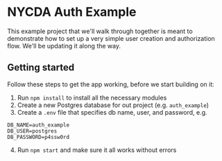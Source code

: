# NYCDA Auth Example

This example project that we'll walk through together is meant to demonstrate
how to set up a very simple user creation and authorization flow. We'll be
updating it along the way.

## Getting started

Follow these steps to get the app working, before we start building on it:

1) Run `npm install` to install all the necessary modules
2) Create a new Postgres database for out project (e.g. `auth_example`)
3) Create a `.env` file that specifies db name, user, and password, e.g.
```
DB_NAME=auth_example
DB_USER=postgres
DB_PASSWORD=p4ssw0rd
```
4) Run `npm start` and make sure it all works without errors
